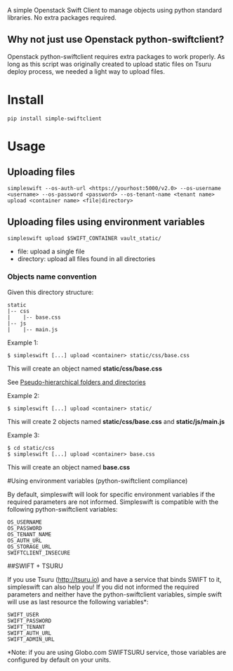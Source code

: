 A simple Openstack Swift Client to manage objects using python standard libraries. No extra packages required.

## Why not just use Openstack python-swiftclient?

Openstack python-swiftclient requires extra packages to work properly. As long as this script was originally created to upload static files on Tsuru deploy process, we needed a light way to upload files.

# Install

	pip install simple-swiftclient 

# Usage

## Uploading files

```
simpleswift --os-auth-url <https://yourhost:5000/v2.0> --os-username <username> --os-password <password> --os-tenant-name <tenant name> upload <container name> <file|directory>
```

## Uploading files using environment variables

```
simpleswift upload $SWIFT_CONTAINER vault_static/
```

- file: upload a single file
- directory: upload all files found in all directories

### Objects name convention

Given this directory structure:

```
static
|-- css
|    |-- base.css 
|-- js
|    |-- main.js 
```

Example 1:

	$ simpleswift [...] upload <container> static/css/base.css
	
This will create an object named **static/css/base.css**

See [Pseudo-hierarchical folders and directories](http://docs.openstack.org/api/openstack-object-storage/1.0/content/pseudo-hierarchical-folders-directories.html)

Example 2:

	$ simpleswift [...] upload <container> static/
	
This will create 2 objects named **static/css/base.css** and **static/js/main.js**

Example 3:

```
$ cd static/css
$ simpleswift [...] upload <container> base.css
```
	
This will create an object named **base.css**

#Using environment variables
(python-swiftclient compliance)

By default, simpleswift will look for specific environment variables if the required parameters are not informed. Simpleswift is  compatible with the following python-swiftclient variables:

	OS_USERNAME
	OS_PASSWORD
	OS_TENANT_NAME
	OS_AUTH_URL
	OS_STORAGE_URL
	SWIFTCLIENT_INSECURE
	

##SWIFT + TSURU

If you use Tsuru (http://tsuru.io) and have a service that binds SWIFT to it, simpleswift can also help you! If you did not informed the required parameters and neither have the python-swiftclient variables, simple swift will use as last resource the following variables*:


	SWIFT_USER
	SWIFT_PASSWORD
	SWIFT_TENANT
	SWIFT_AUTH_URL
	SWIFT_ADMIN_URL
	
	
	

	
*Note: if you are using Globo.com SWIFTSURU service, those variables are configured by default on your units.



